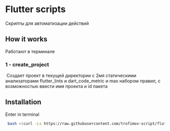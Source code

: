 # Flutter scripts

Скрипты для автоматизации действий

## How it works

Работают в терминале

### 1 - create_project

 Создает проект в текущей директории с 2мя статическими анализаторами flutter_lints и dart_code_metric и max набором правил, с возможностью ввести имя проекта и id пакета  

## Installation

Enter in terminal

```sh
 bash <(curl -Ls https://raw.githubusercontent.com/trofimov-script/flutter/main/create_project.sh)
```
